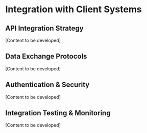 # Integration with Client Systems

<!-- Guiding prompts - remove when drafting:
• Detail API integration patterns and data exchange protocols
• Explain real-time vs batch processing integration options
• Address authentication, authorization, and security protocols
• Cover data transformation, mapping, and validation processes
• Include integration testing, monitoring, and error handling
• Reference client-specific system requirements and constraints
-->

## API Integration Strategy

[Content to be developed]

## Data Exchange Protocols

[Content to be developed]

## Authentication & Security

[Content to be developed]

## Integration Testing & Monitoring

[Content to be developed]

<!-- Content development notes:
• Target: 300 words
• Priority: HIGH
• Next: Map EARTH's existing systems and integration requirements
• Consider: Legacy system compatibility and migration paths
-->